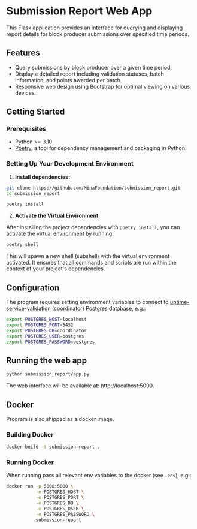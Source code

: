 # Submission Report Web App

This Flask application provides an interface for querying and displaying report details for block producer submissions over specified time periods.

## Features

 - Query submissions by block producer over a given time period.
 - Display a detailed report including validation statuses, batch information, and points awarded per batch.
 - Responsive web design using Bootstrap for optimal viewing on various devices.

## Getting Started

### Prerequisites

- Python >= 3.10
- [Poetry](https://python-poetry.org/docs/), a tool for dependency management and packaging in Python.

### Setting Up Your Development Environment

1. **Install dependencies:**

```sh
git clone https://github.com/MinaFoundation/submission_report.git
cd submission_report

poetry install
```

2. **Activate the Virtual Environment:**

After installing the project dependencies with `poetry install`, you can activate the virtual environment by running:

```sh
poetry shell
```

This will spawn a new shell (subshell) with the virtual environment activated. It ensures that all commands and scripts are run within the context of your project's dependencies.


## Configuration

The program requires setting environment variables to connect to [uptime-service-validation (coordinator)](https://github.com/MinaFoundation/uptime-service-validation) Postgres database, e.g.: 

```sh
export POSTGRES_HOST=localhost
export POSTGRES_PORT=5432
export POSTGRES_DB=coordinator
export POSTGRES_USER=postgres
export POSTGRES_PASSWORD=postgres
```

## Running the web app

```sh
python submission_report/app.py
```

The web interface will be available at: http://localhost:5000.

## Docker

Program is also shipped as a docker image.

### Building Docker

```sh
docker build -t submission-report .
```

### Running Docker

When running pass all relevant env variables to the docker (see `.env`), e.g.:

```sh
docker run -p 5000:5000 \
           -e POSTGRES_HOST \
           -e POSTGRES_PORT \
           -e POSTGRES_DB \
           -e POSTGRES_USER \
           -e POSTGRES_PASSWORD \
           submission-report
```